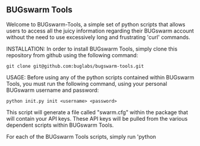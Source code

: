 ## BUGswarm Tools
Welcome to BUGswarm-Tools, a simple set of python scripts that allows users to access all the juicy information regarding their BUGswarm account without the need to use excessively long and frustrating 'curl' commands.

INSTALLATION:
In order to install BUGswarm Tools, simply clone this repository from github using the following command:

    git clone git@github.com:buglabs/bugswarm-tools.git

USAGE:
Before using any of the python scripts contained within BUGswarm Tools, you must run the following command, using your personal BUGswarm username and password:

    python init.py init <username> <password>

This script will generate a file called "swarm.cfg" within the package that will contain your API keys.  These API keys will be pulled from the various dependent scripts within BUGswarm Tools.

For each of the BUGswarm Tools scripts, simply run 'python <script name>' without any arguments to see what functions are available to you for that given script.


**Note that the swarmtoolscore.py script does not contain any standalone functions. This file simply contains helper methods for the other scripts.  Once you know what function in a given script you would like to call, simply call 'python <script name> <function name>' followed by any parameters the function may require.

For example, to list all of the Swarms belonging to your user account, simply call:

    python swarm.py list

And to list the API keys associated with your user account, simply call:

    python api_keys.py list <username> <password>

